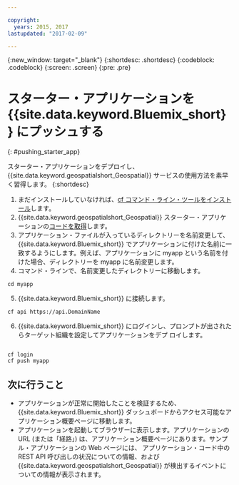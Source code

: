 ```yaml
---

copyright:
  years: 2015, 2017
lastupdated: "2017-02-09"

---
```


<!-- Attribute definitions --> 
{:new_window: target="_blank"}
{:shortdesc: .shortdesc}
{:codeblock: .codeblock}
{:screen: .screen}
{:pre: .pre}

# スターター・アプリケーションを {{site.data.keyword.Bluemix_short}} にプッシュする
{: #pushing_starter_app}


 
スターター・アプリケーションをデプロイし、{{site.data.keyword.geospatialshort_Geospatial}} サービスの使用方法を素早く習得します。
{:shortdesc}

1. まだインストールしていなければ、[cf コマンド・ライン・ツールをインストール](docs/starters/install_cli.html)します。
2. {{site.data.keyword.geospatialshort_Geospatial}} スターター・アプリケーションの[コードを取得](https://hub.jazz.net/project/streamscloud/geo-starter/overview)します。 
3. アプリケーション・ファイルが入っているディレクトリーを名前変更して、{{site.data.keyword.Bluemix_short}} でアプリケーションに付けた名前に一致するようにします。例えば、アプリケーションに myapp という名前を付けた場合、ディレクトリーを myapp に名前変更します。
4. コマンド・ラインで、名前変更したディレクトリーに移動します。
<pre><code>cd myapp</code></pre>
5. {{site.data.keyword.Bluemix_short}} に接続します。
<pre><code>cf api https://api.DomainName</code></pre>
6. {{site.data.keyword.Bluemix_short}} にログインし、プロンプトが出されたらターゲット組織を設定してアプリケーションをデプ
ロイします。
<pre><code>
cf login
cf push myapp
</code></pre>

## 次に行うこと

* アプリケーションが正常に開始したことを検証するため、{{site.data.keyword.Bluemix_short}} ダッシュボードからアクセス可能なアプリケーション概要ページに移動します。
* アプリケーションを起動してブラウザーに表示します。アプリケーションの URL (または「経路」) は、アプリケーション概要ページにあります。サンプル・アプリケーションの Web ページには、
アプリケーション・コード中の REST API 呼び出しの状況についての情報、および {{site.data.keyword.geospatialshort_Geospatial}} が検出するイベントについての情報が表示されます。
